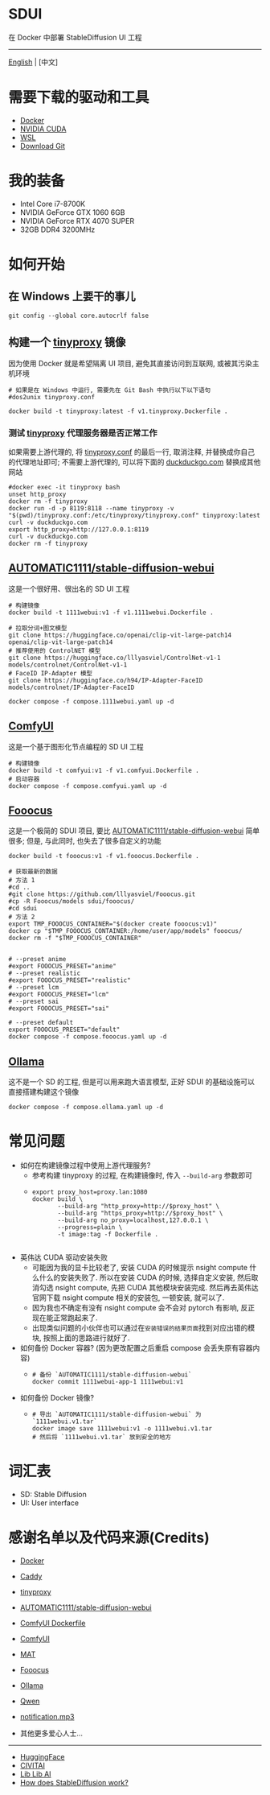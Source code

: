 # SDUI

在 Docker 中部署 StableDiffusion UI 工程

---

[English](./README.md) | [中文]

# 需要下载的驱动和工具

- [Docker](https://www.docker.com/)
- [NVIDIA CUDA](https://developer.nvidia.com/cuda-downloads)
- [WSL](https://learn.microsoft.com/en-us/windows/wsl/basic-commands)
- [Download Git](https://git-scm.com/downloads)

# 我的装备

- Intel Core i7-8700K
- NVIDIA GeForce GTX 1060 6GB
- NVIDIA GeForce RTX 4070 SUPER
- 32GB DDR4 3200MHz

# 如何开始

## 在 Windows 上要干的事儿

```shell
git config --global core.autocrlf false
```

## 构建一个 [tinyproxy](https://github.com/tinyproxy/tinyproxy) 镜像

因为使用 Docker 就是希望隔离 UI 项目, 避免其直接访问到互联网, 或被其污染主机环境

```shell
# 如果是在 Windows 中运行, 需要先在 Git Bash 中执行以下以下语句
#dos2unix tinyproxy.conf

docker build -t tinyproxy:latest -f v1.tinyproxy.Dockerfile .
```

### 测试 [tinyproxy](https://github.com/tinyproxy/tinyproxy) 代理服务器是否正常工作

如果需要上游代理的, 将 [tinyproxy.conf](tinyproxy.conf) 的最后一行, 取消注释, 并替换成你自己的代理地址即可;
不需要上游代理的, 可以将下面的 [duckduckgo.com](https://duckduckgo.com) 替换成其他网站

```shell
#docker exec -it tinyproxy bash
unset http_proxy
docker rm -f tinyproxy
docker run -d -p 8119:8118 --name tinyproxy -v "$(pwd)/tinyproxy.conf:/etc/tinyproxy/tinyproxy.conf" tinyproxy:latest
curl -v duckduckgo.com
export http_proxy=http://127.0.0.1:8119
curl -v duckduckgo.com
docker rm -f tinyproxy
```

## [AUTOMATIC1111/stable-diffusion-webui](https://github.com/AUTOMATIC1111/stable-diffusion-webui)

这是一个很好用、很出名的 SD UI 工程

```shell
# 构建镜像
docker build -t 1111webui:v1 -f v1.1111webui.Dockerfile .

# 拉取分词+图文模型
git clone https://huggingface.co/openai/clip-vit-large-patch14 openai/clip-vit-large-patch14
# 推荐使用的 ControlNET 模型
git clone https://huggingface.co/lllyasviel/ControlNet-v1-1 models/controlnet/ControlNet-v1-1
# FaceID IP-Adapter 模型
git clone https://huggingface.co/h94/IP-Adapter-FaceID models/controlnet/IP-Adapter-FaceID

docker compose -f compose.1111webui.yaml up -d
```

## [ComfyUI](https://github.com/comfyanonymous/ComfyUI)

这是一个基于图形化节点编程的 SD UI 工程

```shell
# 构建镜像
docker build -t comfyui:v1 -f v1.comfyui.Dockerfile .
# 启动容器
docker compose -f compose.comfyui.yaml up -d
```

## [Fooocus](https://github.com/lllyasviel/Fooocus)

这是一个极简的 SDUI 项目, 要比 [AUTOMATIC1111/stable-diffusion-webui](https://github.com/AUTOMATIC1111/stable-diffusion-webui) 简单很多;
但是, 与此同时, 也失去了很多自定义的功能

```shell
docker build -t fooocus:v1 -f v1.fooocus.Dockerfile .

# 获取最新的数据
# 方法 1
#cd ..
#git clone https://github.com/lllyasviel/Fooocus.git
#cp -R Fooocus/models sdui/fooocus/
#cd sdui
# 方法 2
export TMP_FOOOCUS_CONTAINER="$(docker create fooocus:v1)"
docker cp "$TMP_FOOOCUS_CONTAINER:/home/user/app/models" fooocus/
docker rm -f "$TMP_FOOOCUS_CONTAINER"


# --preset anime
#export FOOOCUS_PRESET="anime"
# --preset realistic
#export FOOOCUS_PRESET="realistic"
# --preset lcm
#export FOOOCUS_PRESET="lcm"
# --preset sai
#export FOOOCUS_PRESET="sai"

# --preset default
export FOOOCUS_PRESET="default"
docker compose -f compose.fooocus.yaml up -d
```

## [Ollama](https://github.com/ollama/ollama)

这不是一个 SD 的工程, 但是可以用来跑大语言模型, 正好 SDUI 的基础设施可以直接搭建构建这个镜像

```shell
docker compose -f compose.ollama.yaml up -d
```

# 常见问题

- 如何在构建镜像过程中使用上游代理服务?
    - 参考构建 tinyproxy 的过程, 在构建镜像时, 传入 `--build-arg` 参数即可
    - ```shell
      export proxy_host=proxy.lan:1080
      docker build \
             --build-arg "http_proxy=http://$proxy_host" \
             --build-arg "https_proxy=http://$proxy_host" \
             --build-arg no_proxy=localhost,127.0.0.1 \
             --progress=plain \
             -t image:tag -f Dockerfile .
    ```
- 英伟达 CUDA 驱动安装失败
    - 可能因为我的显卡比较老了, 安装 CUDA 的时候提示 nsight compute 什么什么的安装失败了.
      所以在安装 CUDA 的时候, 选择自定义安装, 然后取消勾选 nsight compute, 先把 CUDA 其他模块安装完成.
      然后再去英伟达官网下载 nsight compute 相关的安装包, 一顿安装, 就可以了.
    - 因为我也不确定有没有 nsight compute 会不会对 pytorch 有影响, 反正现在能正常跑起来了.
    - 出现类似问题的小伙伴也可以通过在`安装错误的结果页面`找到对应出错的模块, 按照上面的思路进行就好了.
- 如何备份 Docker 容器? (因为更改配置之后重启 compose 会丢失原有容器内容)
    - ```shell
      # 备份 `AUTOMATIC1111/stable-diffusion-webui`
      docker commit 1111webui-app-1 1111webui:v1
      ```
- 如何备份 Docker 镜像?
    - ```shell
      # 导出 `AUTOMATIC1111/stable-diffusion-webui` 为 `1111webui.v1.tar`
      docker image save 1111webui:v1 -o 1111webui.v1.tar
      # 然后将 `1111webui.v1.tar` 放到安全的地方
      ```

# 词汇表

- SD: Stable Diffusion
- UI: User interface

# 感谢名单以及代码来源(Credits)

- [Docker](https://www.docker.com/)
- [Caddy](https://github.com/caddyserver/caddy)
- [tinyproxy](https://github.com/tinyproxy/tinyproxy)

- [AUTOMATIC1111/stable-diffusion-webui](https://github.com/AUTOMATIC1111/stable-diffusion-webui)
- [ComfyUI Dockerfile](https://huggingface.co/spaces/SpacesExamples/ComfyUI/tree/main)
- [ComfyUI](https://github.com/comfyanonymous/ComfyUI)
- [MAT](https://huggingface.co/spaces/Rothfeld/stable-diffusion-mat-outpainting-primer/tree/main)
- [Fooocus](https://github.com/lllyasviel/Fooocus)

- [Ollama](https://github.com/ollama/ollama)
- [Qwen](https://github.com/QwenLM/Qwen)

- [notification.mp3](https://github.com/pythongosssss/ComfyUI-Custom-Scripts/blob/main/web/js/assets/notify.mp3)

- 其他更多爱心人士...

---

- [HuggingFace](https://huggingface.co/)
- [CIVITAI](https://civitai.com/)
- [Lib Lib AI](https://www.liblib.art/)
- [How does StableDiffusion work?](https://stable-diffusion-art.com/how-stable-diffusion-work/)
